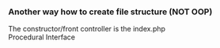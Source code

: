 ### Another way how to create file structure (NOT OOP)
The constructor/front controller is the index.php<br>
Procedural Interface


